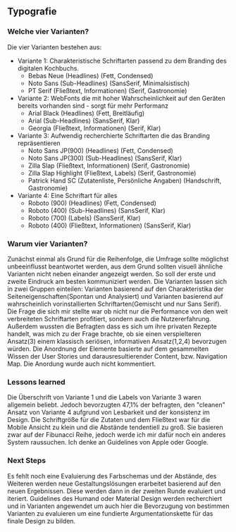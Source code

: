 ## Typografie

### Welche vier Varianten?
Die vier Varianten bestehen aus:
- Variante 1: Charakteristische Schriftarten passend zu dem Branding des digitalen Kochbuchs.
  - Bebas Neue (Headlines) (Fett, Condensed)
  - Noto Sans (Sub-Headlines) (SansSerif, Minimalsistisch)
  - PT Serif (Fließtext, Informationen) (Serif, Gastronomie)
- Variante 2: WebFonts die mit hoher Wahrscheinlichkeit auf den Geräten bereits vorhanden sind - sorgt für mehr Performanz
  - Arial Black (Headlines) (Fett, Breitläufig)
  - Arial (Sub-Headlines) (SansSerif, Klar)
  - Georgia (Fließtext, Informationen) (Serif, Klar)
- Variante 3: Aufwendig recherchierte Schriftarten die das Branding repräsentieren
  - Noto Sans JP(900) (Headlines) (Fett, Condensed)
  - Noto Sans JP(300) (Sub-Headlines) (SansSerif, Klar)
  - Zilla Slap (Fließtext, Informationen) (Serif, Gastronomie)
  - Zilla Slap Highlight (Fließtext, Labels) (Serif, Gastronomie)
  - Patrick Hand SC (Zutatenliste, Persönliche Angaben) (Handschrift, Gastronomie)
- Variante 4: Eine Schriftart für alles
  - Roboto (900) (Headlines) (Fett, Condensed)
  - Roboto (400) (Sub-Headlines) (SansSerif, Klar)
  - Roboto (700) (Labels) (SansSerif, Klar)
  - Roboto (400) (Fließtext, Informationen) (SansSerif, Klar)

### Warum vier Varianten?
Zunächst einmal als Grund für die Reihenfolge, die Umfrage sollte möglichst unbeeinflusst beantwortet werden, aus dem Grund sollten visuell ähnliche Varianten nicht neben einander angezeigt werden. So soll der erste und zweite Eindruck am besten kommuniziert werden.
Die Varianten lassen sich in zwei Gruppen einteilen: Varianten basierend auf den Charakteristika der Seiteneigenschaften(Spontan und Analysiert) und Varianten basierend auf wahrscheinlich vorinstallierten Schriftarten(Gemischt und nur Sans Serif).
Die Frage die sich mir stellte war ob nicht nur die Performance von den weit verbreiteten Schriftarten profitiert, sondern auch die Nutzererfahrung. 
Außerdem wussten die Befragten dass es sich um ihre privaten Rezepte handelt, was mich zu der Frage brachte, ob sie einen verspielteren Ansatz(3) einem klassisch seriösen, informativen Ansatz(1,2,4) bevorzugen würden.
Die Anordnung der Elemente basierte auf dem gesammelten Wissen der User Stories und darausresultierender Content, bzw. Navigation Map.
Die Anordung wurde auch nicht kommentiert.

### Lessons learned
Die Überschrift von Variante 1 und die Labels von Variante 3 waren allgemein beliebt.
Jedoch bevorzugten 47,1% der befragten, den "cleanen" Ansatz von Variante 4 aufgrund von Lesbarkeit und der konsistenz im Design. 
Die Schriftgröße für die Zutaten und dem Fließtext war für die Mobile Ansicht zu klein und die Abstände tendentiell zu groß. Sie basieren zwar auf der Fibunacci Reihe, jedoch werde ich mir dafür noch ein anderes System raussuchen. Ich denke an Guidelines von Apple oder Google.

### Next Steps
Es fehlt noch eine Evaluierung des Farbschemas und der Abstände, des Weiteren werden neue Gestaltungslösungen erarbeitet basierend auf den neuen Ergebnissen. Diese werden dann in der zweiten Runde evaluiert und iteriert.
Guidelines des Humand oder Material Design werden recherchiert und in Varianten angewendet um auch hier die Bevorzugung von bestimmen Varianten zu evaluieren um eine fundierte Argumentationskette für das finale Design zu bilden.
